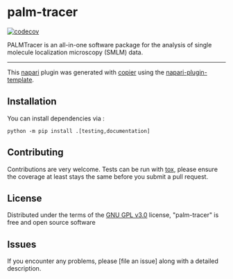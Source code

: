 # palm-tracer

[![codecov](https://codecov.io/gh/tmonseigne/palm-tracer/graph/badge.svg?token=5oDCSBI5sO)](https://codecov.io/gh/tmonseigne/palm-tracer)

<!-- Badges allowed on public repository
![GitHub License](https://img.shields.io/github/license/tmonseigne/palm-tracer)
[![GitHub Actions Workflow Status](https://img.shields.io/github/actions/workflow/status/tmonseigne/palm-tracer/test_and_deploy.yml)](https://github.com/tmonseigne/palm-tracer/actions)
![GitHub top language](https://img.shields.io/github/languages/top/tmonseigne/Sample-Maker)
-->

<!-- PyPi and napari Badges
[![License GNU GPL v3.0](https://img.shields.io/pypi/l/palm-tracer.svg?color=green)](https://github.com/tmonseigne/palm-tracer/raw/main/LICENSE)
[![PyPI](https://img.shields.io/pypi/v/palm-tracer.svg?color=green)](https://pypi.org/project/palm-tracer)
[![Python Version](https://img.shields.io/pypi/pyversions/palm-tracer.svg?color=green)](https://python.org)
[![napari hub](https://img.shields.io/endpoint?url=https://api.napari-hub.org/shields/palm-tracer)](https://napari-hub.org/plugins/palm-tracer)
-->

PALMTracer is an all-in-one software package for the analysis of single molecule localization microscopy (SMLM) data.

----------------------------------

This [napari] plugin was generated with [copier] using the [napari-plugin-template].

<!--
Don't miss the full getting started guide to set up your new package:
https://github.com/napari/napari-plugin-template#getting-started

and review the napari docs for plugin developers:
https://napari.org/stable/plugins/index.html
-->

## Installation

You can install dependencies via :

    python -m pip install .[testing,documentation]

<!--
You can install `palm-tracer` via [pip]:

    pip install palm-tracer
-->

## Contributing

Contributions are very welcome. Tests can be run with [tox], please ensure the coverage at least stays the same before you submit a pull request.

## License

Distributed under the terms of the [GNU GPL v3.0] license,
"palm-tracer" is free and open source software

## Issues

If you encounter any problems, please [file an issue] along with a detailed description.

[napari]: https://github.com/napari/napari

[copier]: https://copier.readthedocs.io/en/stable/

[GNU GPL v3.0]: http://www.gnu.org/licenses/gpl-3.0.txt

[napari-plugin-template]: https://github.com/napari/napari-plugin-template

[tox]: https://tox.readthedocs.io/en/latest/

[pip]: https://pypi.org/project/pip/
